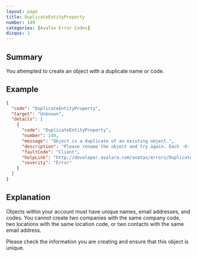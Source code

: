 ```yaml
---
layout: page
title: DuplicateEntityProperty
number: 149
categories: [AvaTax Error Codes]
disqus: 1
---
```


## Summary

You attempted to create an object with a duplicate name or code.

## Example

```json
{
  "code": "DuplicateEntityProperty",
  "target": "Unknown",
  "details": [
    {
      "code": "DuplicateEntityProperty",
      "number": 149,
      "message": "Object is a duplicate of an existing object.",
      "description": "Please rename the object and try again. Each -0- object must have a unique identity. The identity of a -0- is determined by the fields: -1-",
      "faultCode": "Client",
      "helpLink": "http://developer.avalara.com/avatax/errors/DuplicateEntityProperty",
      "severity": "Error"
    }
  ]
}
```

## Explanation

Objects within your account must have unique names, email addresses, and codes.  You cannot create two companies with the same company code, two locations with the same location code, or two contacts with the same email address.

Please check the information you are creating and ensure that this object is unique.
